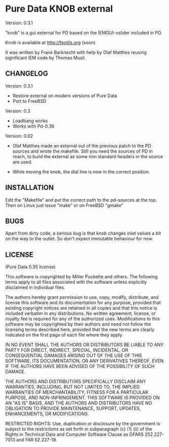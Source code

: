 # Pure Data KNOB external

Version: 0.3.1

"knob" is a gui external for PD based on the IEMGUI-vslider included in PD.

Knob is available at http://footils.org (soon)

It was written by Frank Barknecht with help by Olaf Matthes reusing significant
IEM code by Thomas Musil.

CHANGELOG
---------

Version: 0.3.1
  *  Restore external on modern versions of Pure Data
  *  Port to FreeBSD

Version: 0.3
  *  Loadbang works
  *  Works with Pd-0.36

Version: 0.02
  *  Olaf Matthes made an external out of the previous patch to the PD sources
  and wrote the makefile.  Still you need the sources of PD in reach, to
  build the external as some non standard headers in the source are used.

  *  While moving the knob, the dial line is now in the correct position.

INSTALLATION
------------

Edit the "Makefile" and put the correct path to the pd-sources at the top.
Then on Linux just issue "make" or on FreeBSD "gmake"

BUGS
----

Apart from dirty code, a serious bug is that knob changes inlet values a bit on
the way to the outlet.  So don't expect immutable behaviour for now.

LICENSE
-------

(Pure Data 0.35 license)

This software is copyrighted by Miller Puckette and others.  The following
terms apply to all files associated with the software unless explicitly
disclaimed in individual files.

The authors hereby grant permission to use, copy, modify, distribute, and
license this software and its documentation for any purpose, provided that
existing copyright notices are retained in all copies and that this notice is
included verbatim in any distributions. No written agreement, license, or
royalty fee is required for any of the authorized uses.  Modifications to this
software may be copyrighted by their authors and need not follow the licensing
terms described here, provided that the new terms are clearly indicated on the
first page of each file where they apply.

IN NO EVENT SHALL THE AUTHORS OR DISTRIBUTORS BE LIABLE TO ANY PARTY FOR
DIRECT, INDIRECT, SPECIAL, INCIDENTAL, OR CONSEQUENTIAL DAMAGES ARISING OUT OF
THE USE OF THIS SOFTWARE, ITS DOCUMENTATION, OR ANY DERIVATIVES THEREOF, EVEN
IF THE AUTHORS HAVE BEEN ADVISED OF THE POSSIBILITY OF SUCH DAMAGE.

THE AUTHORS AND DISTRIBUTORS SPECIFICALLY DISCLAIM ANY WARRANTIES, INCLUDING,
BUT NOT LIMITED TO, THE IMPLIED WARRANTIES OF MERCHANTABILITY, FITNESS FOR A
PARTICULAR PURPOSE, AND NON-INFRINGEMENT.  THIS SOFTWARE IS PROVIDED ON AN "AS
IS" BASIS, AND THE AUTHORS AND DISTRIBUTORS HAVE NO OBLIGATION TO PROVIDE
MAINTENANCE, SUPPORT, UPDATES, ENHANCEMENTS, OR MODIFICATIONS.

RESTRICTED RIGHTS: Use, duplication or disclosure by the government is subject
to the restrictions as set forth in subparagraph (c) (1) (ii) of the Rights in
Technical Data and Computer Software Clause as DFARS 252.227-7013 and FAR
52.227-19.
